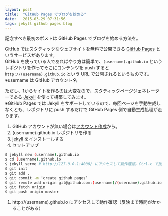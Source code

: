 ```yaml
---
layout: post
title:  "GitHub Pages でブログを始める"
date:   2015-03-29 07:31:56
tags: jekyll github pages blog
---
```


記念すべき最初のポストは GitHub Pages でブログを始める方法を。

GitHub ではスタティックなウェブサイトを無料で公開できる [GitHub Pages](https://pages.github.com/) というサービスがあります。  
GitHub を使っている人であればやり方は簡単で、`(username).github.io` というレポジトリを作ってそこにコンテンツを push すると `http://(username).github.io` という URL で公開されるというものです。  
※username は GitHub アカウント名

ただし、1からサイトを作るのは大変なので、スタティックページジェネレーターである [Jekyll](http://jekyllrb.com/) を使って構築してみます。  
※GitHub Pages では Jekyll をサポートしているので、毎回ページを手動生成しなくとも、レポジトリに push するだけで GitHub Pages 側で自動生成処理が走ります。

1. GitHub アカウントが無い場合は[アカウント作成](https://github.com/)から。
1. (username).github.io レポジトリを作る
1. [jekyll](http://jekyllrb.com/) をインストールする
1. セットアップ

```sh
$ jekyll new (username).github.io
$ cd (username).github.io
$ jekyll serve # http://127.0.0.1:4000/ にアクセスして動作確認。Ctrl-c で抜ける。
$ git init
$ git add .
$ git commit -m ‘create github pages’
$ git remote add origin git@github.com:(username)/(username).github.io.git
$ git fetch origin
$ git push origin master
```

1. http://(username).github.io にアクセスして動作確認（反映まで時間がかかることがある）
